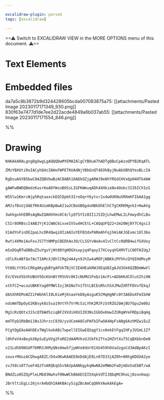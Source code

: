 ```yaml
---

excalidraw-plugin: parsed
tags: [excalidraw]

---
```

==⚠  Switch to EXCALIDRAW VIEW in the MORE OPTIONS menu of this document. ⚠==


# Text Elements

# Embedded files
da7a5c8b3872b9d324428605bcda007083875a75: [[attachments/Pasted Image 20230117171349_930.png]]
830f63e7477d1de7ee2d22acde4849a6b037ab55: [[attachments/Pasted Image 20230117171554_846.png]]

%%
# Drawing
```compressed-json
N4KAkARALgngDgUwgLgAQQQDwMYEMA2AlgCYBOuA7hADTgQBuCpAzoQPYB2KqATL

ZMzYBXUtiRoIACyhQ4zZAHoFWPETKUAdNjYBbGnQT4EOhByjNuAbXBhQYexBLcIA

RgDsuAGYB5bwC0AZQBVbwBzAC8ABh18ADkOZjgARWJ9e0hYRGdCHVxQpH4HTG4AW

gAWFwBWDQBmdzKasrKeADYWsoBOSsLIGFKWmuqADh4XHkieNx4Oobc3IZ6IChIoS

W55lw1KmrcWjp5RqtaaxckEQlDpbh3IreOq+Y6ytxr2xdwOUKNuSMXmKFIbAA1gg

AMJsfBsUjOAEfRK4UimKBpBwAI1w2CBoUBQg4xHBkOhElhCTgCKRKMgnkI+HwAVg

3wkkgxkhEBRsAgBwIQAHUVms0C4/lyQfSYIz0II1JSIDjLhwEMwLILFmwydhCLBu

C5Ir8ORBscI4ABJYjK1CWAC6ixxeIVSu4HCEtL+CAQqUFQ22+2m20WjBY7C4gsi3

X1AdYnFinDE2paLhcDR4Qwqi0IzAAIoYEFB3dxPARmAhFqjhHiAKJGExmc1Ol36o

RwYi4XMe1AuFovJ57TtNMPpCBEDhAx3O/CLSGYvNoAv4IvCltCc0QRB4wifGXUoy

m5xDGqRTwDBBuZ5uYguYjHt08YgHDGXsopjq4FqoyI7XCoyqVGXMVTiC0OTAIUgJ

cDlLRsABfQo7AcTIAMcXJ8hlCMg24A4yn9JhIw4aMOFjNBKkiMYhhcQYQIHdMsyM

Vt80LYt9ScCRKgAKygbBYgAFUkTBjVCIEAHEakRWJ8EqGBIgAJU3Gk6QZBDmWwVl

EV/EVeX5bVhUBUV5OcKUnBtYR5UVc0KIcNUMU1PoQz1AcPi+ADbKKdCOluSIhi9N

xthTCZ+wcazUBKKYag0FMWlIoj3KGNoTn1f5tLBCEoRhchSXJMwZXRTFDVxfEkqJ

dASXhREMsWZZiFWbhKlI0LKieMjKnaaYeD8yAzguK5CMqHgNFc0Y3A6DoXFmIbXW

ndsWmTDpOyG2KBxyk0zSsa19VtYh7VrMcSzLYhK2MJFzStRZG2bWjBU7Gpu2m08z

MgIcRzQOtx31ScQTbWd5ziqBF2XVdiHXUIZO3NsIGbDxKmwIZURqWYeFRDpiBqHg

mmTFpQ1RbBm11Nx3JhrzcC839/ysUCemA8CoPAFbIFwOA4HpFsANg6AzhMZwiEuZ

FCgYQgEAoAAhDEsTWglkokABiTwpellEIGwEQSqgY1cx0ekEtFgqIHFyJUSmL1Zf

l0hFeV4xBeykX8pSuEyUVg2FaRE2dAAMVksUJSkFk2Tto2HZVtXuT5CqBXbbnDeN

v21LdhD9NSUP7bMR3JKMyQNs0mw5fjpWVe8dUrO1XU459hOVadzgoCd3AdBpAKzI

zous+MUuzACQhwgA8ZC/D4xOKwKAAEEOeDdAjE8Ln07D33jAZ0h+6NtgKDOXA2ye

zvJ50cs8T7ueF4QJfnARQEqG5v9AVpAANbgykqNwNA2eMWm2FwOjmDo5oEbBT/wA

BNdZLo0SZQyPleLMb83NwhsF0NwWCkB6AECEI5XqkVdTIJQbqMC9hoLj0zonHaqc

JBrVltiEgLc26jnrA4bQhIAAKBAcy5igZBcAmCqQ0kVAwkAkEgA=
```
%%